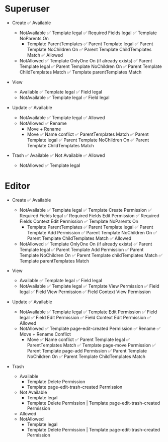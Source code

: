 Superuser
=========
- Create
  ✅ Available
  - NotAvailable
    ✅ Template legal
    ✅ Required Fields legal
    ✅ Template NoParents On
    - Template ParentTemplates
      ✅ Parent Template legal
      ✅ Parent Template NoChildren On
      ✅ Parent Template ChildTemplates Match
  ✅ Allowed
  - NotAllowed
    ✅ Template OnlyOne On (if already exists)
    ✅ Parent Template legal
    ✅ Parent Template NoChildren On
    ✅ Parent Template ChildTemplates Match
    ✅ Template parentTemplates Match

- View
  - Available
    ✅ Template legal
    ✅ Field legal
  - NotAvailable
    ✅ Template legal
    ✅ Field legal

- Update
  ✅ Available
  - NotAvailable
    ✅ Template legal
  ✅ Allowed
  - NotAllowed
    ✅ Rename
    - Move + Rename
    - Move
      ✅ Name conflict
      ✅ ParentTemplates Match
      ✅ Parent Template legal
      ✅ Parent Template NoChildren On
      ✅ Parent Template ChildTemplates Match

- Trash
  ✅ Available
  ✅ Not Available
  ✅ Allowed
  - NotAllowed
    ✅ Template legal

Editor
======
- Create
  ✅ Available
  - NotAvailable
    ✅ Template legal
    ✅ Template Create Permission
    ✅ Required Fields legal
    ✅ Required Fields Edit Permission
    ✅ Required Fields Context Edit Permission
    ✅ Template NoParents On
    - Template ParentTemplates
      ✅ Parent Template legal
      ✅ Parent Template Add Permission
      ✅ Parent Template NoChildren On
      ✅ Parent Template ChildTemplates Match
  ✅ Allowed
  - NotAllowed
    ✅ Template OnlyOne On (if already exists)
    ✅ Parent Template legal
    ✅ Parent Template Add Permission
    ✅ Parent Template NoChildren On
    ✅ Parent Template childTemplates Match
    ✅ Template parentTemplates Match

- View
  - Available
    ✅ Template legal
    ✅ Field legal
  - NotAvailable
    ✅ Template legal
    ✅ Template View Permission
    ✅ Field legal
    ✅ Field View Permission
    ✅ Field Context View Permission

- Update
  ✅ Available
  - NotAvailable
    ✅ Template legal
    ✅ Template Edit Permission
    ✅ Field legal
    ✅ Field Edit Permission
    ✅ Field Context Edit Permission
  ✅ Allowed
  - NotAllowed
    ✅ Template page-edit-created Permission
    ✅ Rename
    ✅ Move + Rename Conflict
    - Move
      ✅ Name conflict
      ✅ Parent Template legal
      ✅ ParentTemplates Match
      ✅ Template page-move Permission
      ✅ Parent Template page-add Permission
      ✅ Parent Template NoChildren On
      ✅ Parent Template ChildTemplates Match

- Trash
  - Available
    - Template Delete Permission
    - Template page-edit-trash-created Permission
  - Not Available
    - Template legal
    - Template Delete Permission | Template page-edit-trash-created Permission
  - Allowed
  - NotAllowed
    - Template legal
    - Template Delete Permission | Template page-edit-trash-created Permission